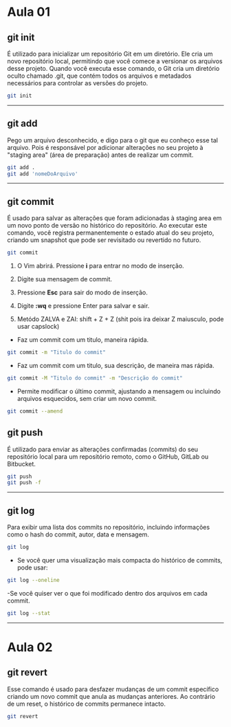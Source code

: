 # Aula 01


## git init

É utilizado para inicializar um repositório Git em um diretório. Ele cria um novo repositório local, permitindo que você comece a versionar os arquivos desse projeto. Quando você executa esse comando, o Git cria um diretório oculto chamado .git, que contém todos os arquivos e metadados necessários para controlar as versões do projeto.

```` bash
git init
````
---
## git add

Pego um arquivo desconhecido, e digo para o git que eu conheço esse tal arquivo. Pois é responsável por adicionar alterações no seu projeto à "staging area" (área de preparação) antes de realizar um commit.

`````` bash
git add .
git add 'nomeDoArquivo'
``````

---

## git commit

É usado para salvar as alterações que foram adicionadas à staging area em um novo ponto de versão no histórico do repositório. Ao executar este comando, você registra permanentemente o estado atual do seu projeto, criando um snapshot que pode ser revisitado ou revertido no futuro.




`````` bash
git commit
``````

1.  O Vim abrirá. Pressione **i** para entrar no modo de inserção.

2.  Digite sua mensagem de commit.

3.  Pressione **Esc** para sair do modo de inserção.

4.  Digite **:wq** e pressione Enter para salvar e sair.

5.  Metódo ZALVA e ZAI:
shift + Z + Z (shit pois ira deixar Z maiusculo, pode usar capslock)


-   Faz um commit com um titulo, maneira rápida.

`````` bash
git commit -m "Titulo do commit"
``````


-   Faz um commit com um titulo, sua descrição, de maneira mas rápida.

`````` bash
git commit -M "Titulo do commit" -m "Descrição do commit"
``````


-   Permite modificar o último commit, ajustando a mensagem ou incluindo arquivos esquecidos, sem criar um novo commit.

`````` bash
git commit --amend
``````


## git push
É utilizado para enviar as alterações confirmadas (commits) do seu repositório local para um repositório remoto, como o GitHub, GitLab ou Bitbucket.
`````` bash
git push
git push -f
``````

---

## git log

Para exibir uma lista dos commits no repositório, incluindo informações como o hash do commit, autor, data e mensagem.
`````` bash
git log
``````


- Se você quer uma visualização mais compacta do histórico de commits, pode usar:
`````` bash
git log --oneline
``````

-Se você quiser ver o que foi modificado dentro dos arquivos em cada commit.
`````` bash
git log --stat
``````
---

# Aula 02


## git revert 

Esse comando é usado para desfazer mudanças de um commit específico criando um novo commit que anula as mudanças anteriores. Ao contrário de um reset, o histórico de commits permanece intacto.
`````` bash
git revert
``````  